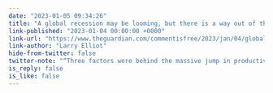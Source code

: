 ```yaml
---
date: "2023-01-05 09:34:26"
title: "A global recession may be looming, but there is a way out of this rut"
link-published: "2023-01-04 00:00:00 +0000"
link-url: "https://www.theguardian.com/commentisfree/2023/jan/04/global-recession-investment-innovation-equality-productivity-policies"
link-author: "Larry Elliot"
hide-from-twitter: false
twitter-note: "“Three factors were behind the massive jump in productivity in the  middle decades of the 20th century: ideas, investment and the struggle against inequality.”"
is_reply: false
is_like: false
---
```


